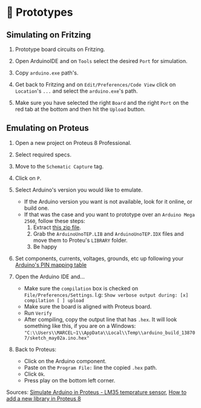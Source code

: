 # 🤖 Prototypes

## Simulating on Fritzing

1. Prototype board circuits on Fritzing.

2. Open ArduinoIDE and on `Tools` select the desired `Port` for simulation.

3. Copy `arduino.exe` path's.

4. Get back to Fritzing and on `Edit/Preferences/Code View` click on `Location`'s `...` and select the `arduino.exe`'s path.

5. Make sure you have selected the right `Board` and the right `Port` on the red tab at the bottom and then hit the `Upload` button.

## Emulating on Proteus

1. Open a new project on Proteus 8 Professional.

2. Select required specs.

3. Move to the `Schematic Capture` tag.

4. Click on `P`.

5. Select Arduino's version you would like to emulate.
    - If the Arduino version you want is not available, look for it online, or build one.
    - If that was the case and you want to prototype over an `Arduino Mega 2560`, follow these steps:
        1. Extract [this zip file](https://github.com/marcelovicentegc/formula-sae/blob/master/sensors/__prototypes__/assets/Arduino%20Mega%202560%20Library%20for%20Proteus.rar).
        2. Grab the `ArduinoUnoTEP.LIB` and `ArduinoUnoTEP.IDX` files and move them to Proteu's `LIBRARY` folder.
        3. Be happy

6. Set components, currents, voltages, grounds, etc up following your [Arduino's PIN mapping table](https://www.arduino.cc/en/Hacking/PinMapping2560)

7. Open the Arduino IDE and...
    - Make sure the `compilation` box is checked on `File/Preferences/Settings`. I.g: `Show verbose output during: [x] compilation [ ] upload`
    - Make sure the board is aligned with Proteus board.
    - Run `Verify`
    - After compiling, copy the output line that has `.hex`. It will look something like this, if you are on a Windows: `"C:\\Users\\MARCEL~1\\AppData\\Local\\Temp\\arduino_build_138707/sketch_may02a.ino.hex"`

8. Back to Proteus:
    - Click on the Arduino component.
    - Paste on the `Program File:` line the copied `.hex` path.
    - Click `Ok`.
    - Press play on the bottom left corner.

Sources: [Simulate Arduino in Proteus - LM35 temprature sensor](https://www.youtube.com/watch?v=Xjgt2Ijyn5g), [How to add a new library in Proteus 8](https://www.theengineeringprojects.com/2018/04/how-to-add-new-library-in-proteus-8.html)
